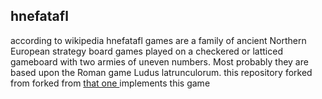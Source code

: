 ## hnefatafl
according to wikipedia hnefatafl games are a family of ancient Northern European strategy board games played on a checkered or latticed gameboard with two armies of uneven numbers. Most probably they are based upon the Roman game Ludus latrunculorum. this repository forked from forked from <a href=https://github.com/slowen/hnefatafl> that one </a> implements this game
